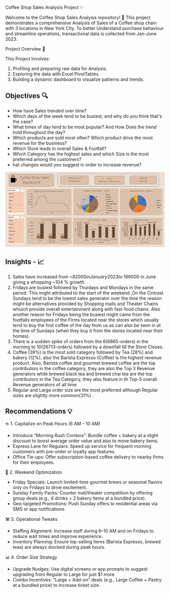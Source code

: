 Coffee Shop Sales Analysis Project  ✨

Welcome to the Coffee Shop Sales Analysis repository! 🚀
This project demonstrates a comprehensive Analysis of Sales of a Coffee shop chain with 3 locations in New York City. To better Understand purchase behaviour and streamline operations, transactional data is collected from Jan-June 2023.

Project Overview 🎯

This Project Involves:
1. Profiling and preparing raw data for Analysis.
2. Exploring the data with Excel PivotTables.
3. Building a dynamic dashboard to visualize patterns and trends.

Objectives 🔍
---

* 	How have Sales trended over time?
* 	Which days of the week tend to be busiest, and why do you think that's the case?
*  What times of day tend to be most popular? And How Does the trend hold throughout the day?
*  Which products are sold most often? Which product drive the most revenue for the business?
*  Which Store leads in overall Sales & Footfall?
* Which Category has the highest sales and which Size is the most preferred among the customers?
* hat changes would you suggest in order to increase revenue? 




![Coffee Sales Dashboard](Coffee%20Sales%20Dashboard.png)




Insights - 📈
---

1.	Sales have increased from ~$82000 in January 2023 to ~$166000 in June giving a whopping ~104 % growth.
2.	Fridays are busiest followed by Thurdays and Mondays in the same period.
This might attributed to the start of the weekend ,On the Cintrast Sundays tend to be the lowest sales generator over the time the reason might be alternatives provided by Shopping malls and Theater Chains whuich provide overall entertainment along with fast-food chains.
Also another reason for Fridays being the busiest might came from the footfalls employees of the Firms located near the stores which usually tend to buy the first coffee of the day from us as can also be seen in at the time of Sundays (when they buy it from the stores located near their homes).
3.	There is a sudden spike of orders from the 6(6865-orders) in the morning to 10(26713-orders) followed by a downfall till the Store Closes.
4.	 Coffee (39%) is the most sold category followed by Tea (28%) and bakery (12%), also the Barista Expresso (Coffee) is the highest revenue product.
Also, Barista coffee and gourmet brewed coffee are the top contributors in the coffee category, they are also the Top 3 Revenue generators while brewed black tea and brewed chai tea are the top contributors in the Tea Category, they also feature in th Top-5 overall Revenue generators of all time.
5.	Regular and Large order size are the most preferred although Regular sizes are slightly more common(31%) .

Recommendations 💡   
---

   ☕ 1. Capitalize on Peak Hours (6 AM – 10 AM)
 * Introduce “Morning Rush Combos”: Bundle coffee + bakery at a slight discount to boost average order value and also to move bakery items.
 * Express Lane for Regulars: Speed up service for frequent morning customers with pre-order or loyalty app features.
 * Office Tie-ups: Offer subscription-based coffee delivery to nearby firms for their employees.

📅 2. Weekend Optimization
*	Friday Specials: Launch limited-time gourmet brews or seasonal flavors only on Fridays to drive excitement.
*	Sunday Family Packs: Counter mall/theater competition by offering group deals (e.g., 4 drinks + 2 bakery items at a bundled price).
*	Geo-targeted Promotions: Push Sunday offers to residential areas via SMS or app notifications.

🛠️  3. Operational Tweaks
*	Staffing Alignment: Increase staff during 6–10 AM and on Fridays to reduce wait times and improve experience.
*	Inventory Planning: Ensure top-selling items (Barista Espresso, brewed teas) are always stocked during peak hours.

📊 4. Order Size Strategy
*	Upgrade Nudges: Use digital screens or app prompts to suggest upgrading from Regular to Large for just $1 more.
*	Combo Incentives: “Large + Add-on” deals (e.g., Large Coffee + Pastry at a bundled price) to increase ticket size.





